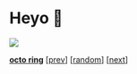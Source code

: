 # Heyo 👋
<img src="https://skillicons.dev/icons?i=js%2Cts%2Cpy%2Clua%2Cexpress%2Cflask%2Cdiscordjs%2Creact%2Cnextjs%2Cvercel%2Ctailwind%2Cgit%2Cmongodb%2Cbun%2Cnodejs%2Crobloxstudio%2Cvscode&perline=6"/>


[**octo ring**](https://octo-ring.com/)
[[prev](https://octo-ring.com/letruxux/prev)]  [[random](https://octo-ring.com/p/letruxux/random)]  [[next](https://octo-ring.com/p/letruxux/next)]
